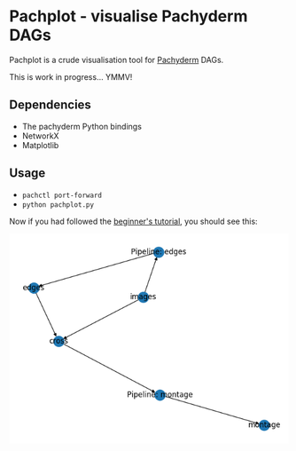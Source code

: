 # Pachplot - visualise Pachyderm DAGs

Pachplot is a crude visualisation tool for [Pachyderm](https://pachyderm.io/) DAGs.

This is work in progress... YMMV!

## Dependencies

- The pachyderm Python bindings
- NetworkX
- Matplotlib

## Usage

- `pachctl port-forward`
- `python pachplot.py`

Now if you had followed the [beginner's tutorial](https://docs.pachyderm.com/latest/getting_started/beginner_tutorial/), you should see this:

![Example pachplot.py output](example_output.png)
